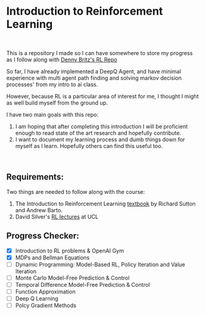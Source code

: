 # Introduction to Reinforcement Learning 
<br/>

This is a repository I made so I can have somewhere to store my progress as I follow along with [Denny Britz's RL Repo](https://github.com/dennybritz/reinforcement-learning)
<br/>

So far, I have already implemented a DeepQ Agent, and have minimal experience with multi agent path finding and solving markov decision processes' from my intro to ai class.

However, because RL is a particular area of interest for me, I thought I might as well build myself from the ground up.
<br/>


I have two main goals with this repo:
 1. I am hoping that after completing this introduction I will be proficient enough to read state of the art research and hopefully contribute.
 2. I want to document my learning process and dumb things down for myself as I learn. Hopefully others can find this useful too.
<br/>

## Requirements:
Two things are needed to follow along with the course:
 1. The Introduction to Reinforcement Learning [textbook](https://web.stanford.edu/class/psych209/Readings/SuttonBartoIPRLBook2ndEd.pdf) by Richard Sutton and Andrew Barto.
 2. David Silver's [RL lectures](https://www.davidsilver.uk/teaching/) at UCL

## Progress Checker:
- [x] Introduction to RL problems & OpenAI Gym
- [x] MDPs and Bellman Equations
- [ ] Dynamic Programming: Model-Based RL, Policy Iteration and Value Iteration
- [ ] Monte Carlo Model-Free Prediction & Control
- [ ] Temporal Difference Model-Free Prediction & Control
- [ ] Function Approximation
- [ ] Deep Q Learning
- [ ] Polcy Gradient Methods
